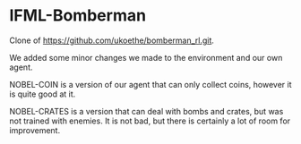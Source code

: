 # IFML-Bomberman

Clone of https://github.com/ukoethe/bomberman_rl.git.

We added some minor changes we made to the environment and our own agent.

NOBEL-COIN is a version of our agent that can only collect coins, however it is quite good at it.

NOBEL-CRATES is a version that can deal with bombs and crates, but was not trained with enemies. It is not bad, but there is certainly a lot of room for improvement.
